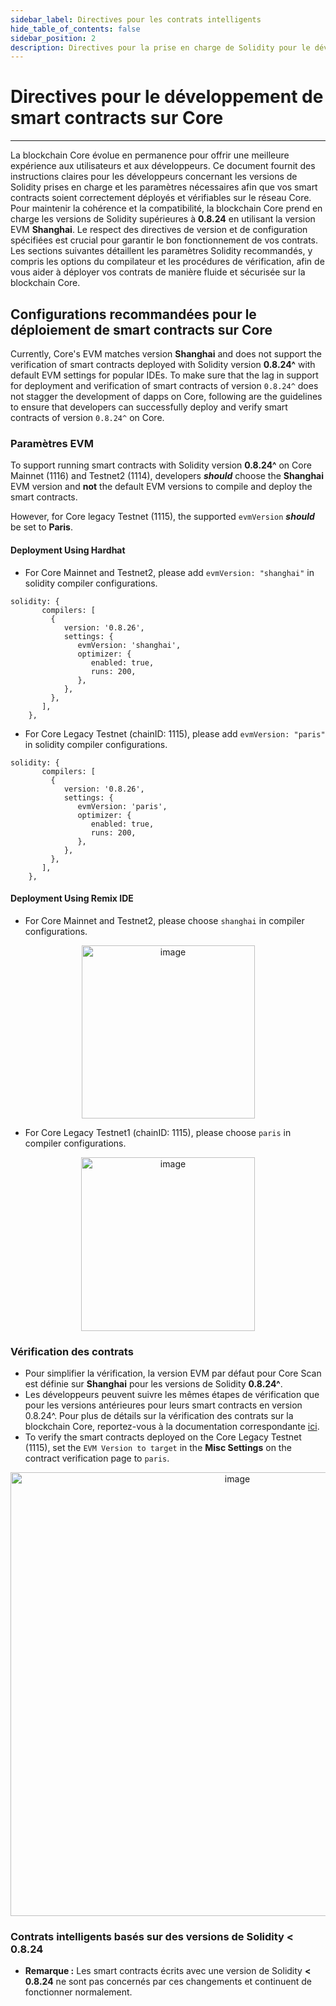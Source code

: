 ```yaml
---
sidebar_label: Directives pour les contrats intelligents
hide_table_of_contents: false
sidebar_position: 2
description: Directives pour la prise en charge de Solidity pour le développement de contrats intelligents sur Core
---
```


# Directives pour le développement de smart contracts sur Core

---

La blockchain Core évolue en permanence pour offrir une meilleure expérience aux utilisateurs et aux développeurs. Ce document fournit des instructions claires pour les développeurs concernant les versions de Solidity prises en charge et les paramètres nécessaires afin que vos smart contracts soient correctement déployés et vérifiables sur le réseau Core. Pour maintenir la cohérence et la compatibilité, la blockchain Core prend en charge les versions de Solidity supérieures à **0.8.24** en utilisant la version EVM **Shanghai**. Le respect des directives de version et de configuration spécifiées est crucial pour garantir le bon fonctionnement de vos contrats. Les sections suivantes détaillent les paramètres Solidity recommandés, y compris les options du compilateur et les procédures de vérification, afin de vous aider à déployer vos contrats de manière fluide et sécurisée sur la blockchain Core.

## Configurations recommandées pour le déploiement de smart contracts sur Core

Currently, Core's EVM matches version **Shanghai** and does not support the verification of smart contracts deployed with Solidity version **0.8.24^** with default EVM settings for popular IDEs. To make sure that the lag in support for deployment and verification of smart contracts of version `0.8.24^` does not stagger the development of dapps on Core, following are the guidelines to ensure that developers can successfully deploy and verify smart contracts of version `0.8.24^` on Core.

### Paramètres EVM

To support running smart contracts with Solidity version **0.8.24^** on Core Mainnet (1116) and Testnet2 (1114), developers **_should_** choose the **Shanghai** EVM version and **not** the default EVM versions to compile and deploy the smart contracts.

However, for Core legacy Testnet (1115), the supported `evmVersion` _**should**_ be set to **Paris**.

#### Deployment Using Hardhat

- For Core Mainnet and Testnet2, please add `evmVersion: "shanghai"` in solidity compiler configurations.

```
solidity: {
       compilers: [
         {
            version: '0.8.26',
            settings: {
               evmVersion: 'shanghai',
               optimizer: {
                  enabled: true,
                  runs: 200,
               },
            },
         },
       ],
    },
```

- For Core Legacy Testnet (chainID: 1115), please add `evmVersion: "paris"` in solidity compiler configurations.

```
solidity: {
       compilers: [
         {
            version: '0.8.26',
            settings: {
               evmVersion: 'paris',
               optimizer: {
                  enabled: true,
                  runs: 200,
               },
            },
         },
       ],
    },
```

#### Deployment Using Remix IDE

- For Core Mainnet and Testnet2, please choose `shanghai` in compiler configurations.

<p align="center">
<img width="277" alt="image" src="https://github.com/user-attachments/assets/a528a516-8dfe-44bf-a0fc-34814f284cca" />
</p>

- For Core Legacy Testnet1 (chainID: 1115), please choose `paris` in compiler configurations.

<p align="center">
<img width="278" alt="image" src="https://github.com/user-attachments/assets/6042382c-2daa-471d-9723-c7a6ce0b3253" />
</p>

### Vérification des contrats

- Pour simplifier la vérification, la version EVM par défaut pour Core Scan est définie sur **Shanghai** pour les versions de Solidity **0.8.24^**.
- Les développeurs peuvent suivre les mêmes étapes de vérification que pour les versions antérieures pour leurs smart contracts en version 0.8.24^. Pour plus de détails sur la vérification des contrats sur la blockchain Core, reportez-vous à la documentation correspondante [ici](./contract-verify.md).
- To verify the smart contracts deployed on the Core Legacy Testnet (1115), set the `EVM Version to target` in the **Misc Settings** on the contract verification page to `paris`.

<p align="center">
<img width="710" alt="image" src="https://github.com/user-attachments/assets/8f2b61f2-72c2-4607-8f64-9e1d1c19960b" />
</p>

### Contrats intelligents basés sur des versions de Solidity < 0.8.24

- **Remarque :** Les smart contracts écrits avec une version de Solidity **\< 0.8.24** ne sont pas concernés par ces changements et continuent de fonctionner normalement.
